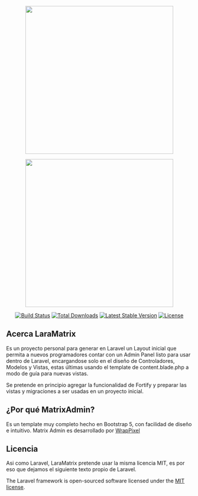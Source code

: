 <p align="center">
<a href="https://laravel.com" target="_blank"><img src="https://raw.githubusercontent.com/laravel/art/master/logo-lockup/5%20SVG/2%20CMYK/1%20Full%20Color/laravel-logolockup-cmyk-red.svg" width="400"></a>
</p>

<p align="center">
<a href="https://matrixadmin.wrappixel.com/" target="_blank"><img src="https://demos.wrappixel.com/free-admin-templates/bootstrap/matrix-bootstrap-free/assets/images/free-demo.jpg" width="400"></a>
</p>


<p align="center">
<a href="https://travis-ci.org/laravel/framework"><img src="https://travis-ci.org/laravel/framework.svg" alt="Build Status"></a>
<a href="https://packagist.org/packages/laravel/framework"><img src="https://img.shields.io/packagist/dt/laravel/framework" alt="Total Downloads"></a>
<a href="https://packagist.org/packages/laravel/framework"><img src="https://img.shields.io/packagist/v/laravel/framework" alt="Latest Stable Version"></a>
<a href="https://packagist.org/packages/laravel/framework"><img src="https://img.shields.io/packagist/l/laravel/framework" alt="License"></a>
</p>

## Acerca LaraMatrix

Es un proyecto personal para generar en Laravel un Layout inicial que permita a nuevos programadores contar con un Admin Panel listo para usar dentro de Laravel, encargandose solo en el diseño de Controladores, Modelos y Vistas, estas últimas usando el template de content.blade.php a modo de guía para nuevas vistas.

Se pretende en principio agregar la funcionalidad de Fortify y preparar las vistas y migraciones a ser usadas en un proyecto inicial.

## ¿Por qué MatrixAdmin?

Es un template muy completo hecho en Bootstrap 5, con facilidad de diseño e intuitivo. Matrix Admin es desarrollado por [WrapPixel](https://matrixadmin.wrappixel.com/)

## Licencia

Asi como Laravel, LaraMatrix pretende usar la misma licencia MIT, es por eso que dejamos el siguiente texto propio de Laravel.

The Laravel framework is open-sourced software licensed under the [MIT license](https://opensource.org/licenses/MIT).
